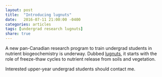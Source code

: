 ```yaml
---
layout: post
title:  "Introducing lugnuts"
date:   2016-07-11 21:00:00 -0400
categories: articles
tags: [undergrad research lugnuts]
share: true
---
```

A new pan-Canadian research program to train undergrad students in nutrient biogeochemistry is underway. Dubbed [lugnuts](https://biogeochem.github.io/lugnuts/), it starts with the role of freeze-thaw cycles to nutrient release from soils and vegetation.

Interested upper-year undergrad students should contact me.
